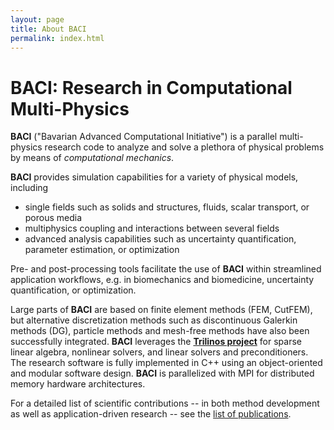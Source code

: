 ```yaml
---
layout: page
title: About BACI
permalink: index.html
---
```


# BACI: Research in Computational Multi-Physics

**BACI** ("Bavarian Advanced Computational Initiative") is a parallel multi-physics research code to analyze and solve a plethora of physical problems by means of _computational mechanics_. 

**BACI** provides simulation capabilities for a variety of physical models, including

- single fields such as solids and structures, fluids, scalar transport, or porous media
- multiphysics coupling and interactions between several fields
- advanced analysis capabilities such as uncertainty quantification, parameter estimation, or optimization

Pre- and post-processing tools facilitate the use of **BACI** within streamlined application workflows, e.g. in biomechanics and biomedicine, uncertainty quantification, or optimization.

Large parts of **BACI** are based on finite element methods (FEM, CutFEM),
but alternative discretization methods such as discontinuous Galerkin methods (DG),
particle methods and mesh-free methods have also been successfully integrated.
**BACI** leverages the [**Trilinos project**](https://trilinos.github.io) for sparse linear algebra, nonlinear solvers, and linear solvers and preconditioners.
The research software is fully implemented in C++
using an object-oriented and modular software design.
**BACI** is parallelized with MPI for distributed memory hardware architectures.

For a detailed list of scientific contributions -- in both method development as well as application-driven research -- see the [list of publications](Publications).


